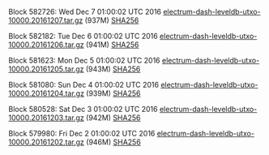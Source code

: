 Block 582726: Wed Dec  7 01:00:02 UTC 2016 [electrum-dash-leveldb-utxo-10000.20161207.tar.gz](https://transfer.sh/o8QHY/electrum-dash-leveldb-utxo-10000.20161207.tar.gz) (937M) [SHA256](https://transfer.sh/kqxBR/electrum-dash-leveldb-utxo-10000.20161207.tar.gz.sha256)

Block 582182: Tue Dec  6 01:00:02 UTC 2016 [electrum-dash-leveldb-utxo-10000.20161206.tar.gz](https://transfer.sh/11BES3/electrum-dash-leveldb-utxo-10000.20161206.tar.gz) (941M) [SHA256](https://transfer.sh/x9cQs/electrum-dash-leveldb-utxo-10000.20161206.tar.gz.sha256)

Block 581623: Mon Dec  5 01:00:02 UTC 2016 [electrum-dash-leveldb-utxo-10000.20161205.tar.gz](https://transfer.sh/SGJO1/electrum-dash-leveldb-utxo-10000.20161205.tar.gz) (943M) [SHA256](https://transfer.sh/6Vbpp/electrum-dash-leveldb-utxo-10000.20161205.tar.gz.sha256)

Block 581080: Sun Dec  4 01:00:02 UTC 2016 [electrum-dash-leveldb-utxo-10000.20161204.tar.gz](https://transfer.sh/KaLRk/electrum-dash-leveldb-utxo-10000.20161204.tar.gz) (939M) [SHA256](https://transfer.sh/165B8L/electrum-dash-leveldb-utxo-10000.20161204.tar.gz.sha256)

Block 580528: Sat Dec  3 01:00:02 UTC 2016 [electrum-dash-leveldb-utxo-10000.20161203.tar.gz](https://transfer.sh/k6Lpb/electrum-dash-leveldb-utxo-10000.20161203.tar.gz) (942M) [SHA256](https://transfer.sh/2w446/electrum-dash-leveldb-utxo-10000.20161203.tar.gz.sha256)

Block 579980: Fri Dec  2 01:00:02 UTC 2016 [electrum-dash-leveldb-utxo-10000.20161202.tar.gz](https://transfer.sh/6UFy8/electrum-dash-leveldb-utxo-10000.20161202.tar.gz) (946M) [SHA256](https://transfer.sh/12folP/electrum-dash-leveldb-utxo-10000.20161202.tar.gz.sha256)
